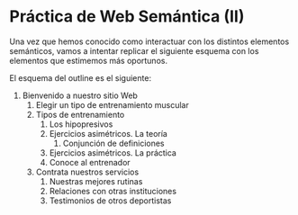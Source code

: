 # Práctica de Web Semántica (II)

Una vez que hemos conocido como interactuar con los distintos elementos semánticos,
vamos a intentar replicar el siguiente esquema con los elementos que estimemos más 
oportunos.

El esquema del outline es el siguiente:

1. Bienvenido a nuestro sitio Web
    1. Elegir un tipo de entrenamiento muscular
    2. Tipos de entrenamiento
        1. Los hipopresivos
        2. Ejercicios asimétricos. La teoría
            1. Conjunción de definiciones
        3. Ejercicios asimétricos. La práctica
        4. Conoce al entrenador     
    3. Contrata nuestros servicios
        1. Nuestras mejores rutinas
        2. Relaciones con otras instituciones
        3. Testimonios de otros deportistas
